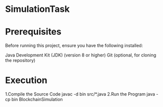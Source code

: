 # SimulationTask

# Prerequisites
Before running this project, ensure you have the following installed:

Java Development Kit (JDK) (version 8 or higher)
Git (optional, for cloning the repository)

# Execution
1.Compile the Source Code
  javac -d bin src/*.java
2.Run the Program
  java -cp bin BlockchainSimulation
